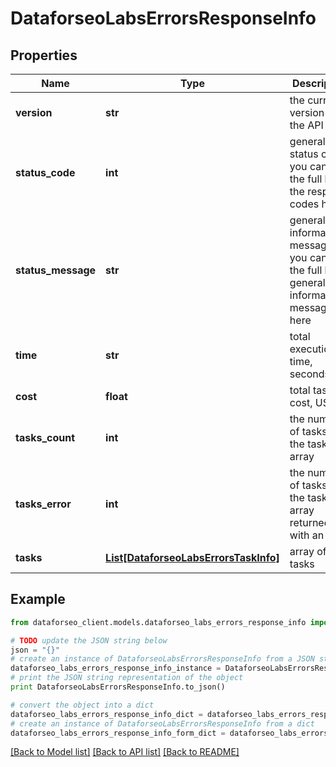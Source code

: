 # DataforseoLabsErrorsResponseInfo


## Properties

Name | Type | Description | Notes
------------ | ------------- | ------------- | -------------
**version** | **str** | the current version of the API | [optional] 
**status_code** | **int** | general status code you can find the full list of the response codes here | [optional] 
**status_message** | **str** | general informational message you can find the full list of general informational messages here | [optional] 
**time** | **str** | total execution time, seconds | [optional] 
**cost** | **float** | total tasks cost, USD | [optional] 
**tasks_count** | **int** | the number of tasks in the tasks array | [optional] 
**tasks_error** | **int** | the number of tasks in the tasks array returned with an error | [optional] 
**tasks** | [**List[DataforseoLabsErrorsTaskInfo]**](DataforseoLabsErrorsTaskInfo.md) | array of tasks | [optional] 

## Example

```python
from dataforseo_client.models.dataforseo_labs_errors_response_info import DataforseoLabsErrorsResponseInfo

# TODO update the JSON string below
json = "{}"
# create an instance of DataforseoLabsErrorsResponseInfo from a JSON string
dataforseo_labs_errors_response_info_instance = DataforseoLabsErrorsResponseInfo.from_json(json)
# print the JSON string representation of the object
print DataforseoLabsErrorsResponseInfo.to_json()

# convert the object into a dict
dataforseo_labs_errors_response_info_dict = dataforseo_labs_errors_response_info_instance.to_dict()
# create an instance of DataforseoLabsErrorsResponseInfo from a dict
dataforseo_labs_errors_response_info_form_dict = dataforseo_labs_errors_response_info.from_dict(dataforseo_labs_errors_response_info_dict)
```
[[Back to Model list]](../README.md#documentation-for-models) [[Back to API list]](../README.md#documentation-for-api-endpoints) [[Back to README]](../README.md)


